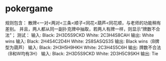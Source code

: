# pokergame
规则包含：
散牌<一对<两对<三条<顺子<同花<葫芦<同花顺，与老师的功能稍有差别。
并且，两人都从同一副扑克牌中抽取，若两人有牌一样，则显示“牌数不合法”；
测试：
输入: Black: 2H3D5S9CKD White: 2C3H4S8CAH 输出: White wins
输入: Black: 2H4S4C2D4H White: 2S8SASQS3S 输出: Black wins（B牌型为葫芦）
输入: Black: 2H3H5H9HKH White: 2C3H4S5C6H 输出: 牌数不合法（B和W均有3H）
输入: Black: 2H3D5S9CKD White: 2D3H5C9SKH 输出: Tie
